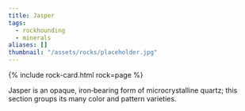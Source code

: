 ```yaml
---
title: Jasper
tags:
  - rockhounding
  - minerals
aliases: []
thumbnail: "/assets/rocks/placeholder.jpg"
---
```


{% include rock-card.html rock=page %}

Jasper is an opaque, iron‑bearing form of microcrystalline quartz; this section groups its many color and pattern varieties.
